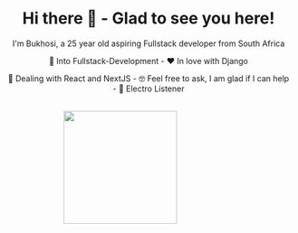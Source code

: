<h1 align="center">Hi there 👋 - Glad to see you here!</h1>

<p align="center">
  I'm Bukhosi, a 25 year old aspiring Fullstack developer from South Africa
</p>
<p align="center">
  👀 Into Fullstack-Development - ♥️ In love with
  Django
</p>
<p align="center">
  🚀 Dealing with React and NextJS - 🤓 Feel free to ask, I am glad if I can help - 🌴
Electro Listener
</p>

<br />

<div align="center">
  <img
    width="200"
    style="margin-right: 100px"
    align="center"
    src="./assets/me.png"
  />
</div>

<div align="center>
Here are some ideas to get you started:

- 🔭 I’m currently working on ...
- 🌱 I’m currently learning ...
- 👯 I’m looking to collaborate on ...
- 🤔 I’m looking for help with ...
- 💬 Ask me about ...
- 📫 How to reach me: ...
- 😄 Pronouns: ...
- ⚡ Fun fact: ...
</divorce >

